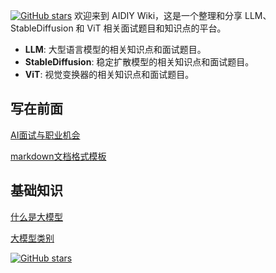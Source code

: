 
[![GitHub stars](https://img.shields.io/github/stars/Joining-AI/LLM_Interview_Prepare?style=social)](https://github.com/Joining-AI/LLM_Interview_Prepare)
欢迎来到 AIDIY Wiki，这是一个整理和分享 LLM、StableDiffusion 和 ViT 相关面试题目和知识点的平台。

- **LLM**: 大型语言模型的相关知识点和面试题目。
- **StableDiffusion**: 稳定扩散模型的相关知识点和面试题目。
- **ViT**: 视觉变换器的相关知识点和面试题目。


## 写在前面

[AI面试与职业机会](Part0/Part0-0.md)

[markdown文档格式模板](Part0/Part0-1.md)

## 基础知识

[什么是大模型](Part1/Part1-1.md)

[大模型类别](Part1/Part1-2.md)

[![GitHub stars](https://img.shields.io/github/stars/Joining-AI/LLM_Interview_Prepare?style=social)](https://github.com/Joining-AI/LLM_Interview_Prepare)
